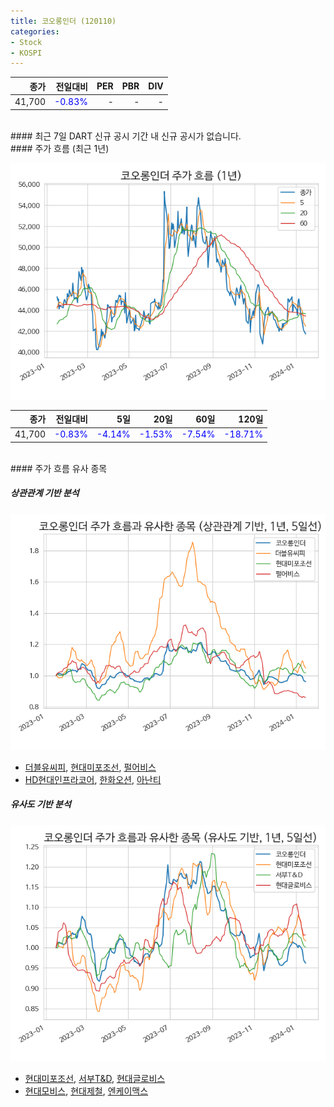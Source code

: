 ```yaml
---
title: 코오롱인더 (120110)
categories:
- Stock
- KOSPI
---
```


|**종가**|**전일대비**|**PER**|**PBR**|**DIV**|
|---:|-------:|--:|--:|--:|
|41,700|<span style="color: blue">-0.83%</span>|-|-|-|

<!-- more -->

<br>
#### 최근 7일 DART 신규 공시
기간 내 신규 공시가 없습니다.

<br>
#### 주가 흐름 (최근 1년)

![120110](/assets/images/stock/120110.png)

|**종가**|**전일대비**|**5일**|**20일**|**60일**|**120일**|
|---:|-------:|--:|---:|---:|----:|
|41,700|<span style="color: blue">-0.83%</span>|<span style="color: blue">-4.14%</span>|<span style="color: blue">-1.53%</span>|<span style="color: blue">-7.54%</span>|<span style="color: blue">-18.71%</span>|

<br>
#### 주가 흐름 유사 종목

##### 상관관계 기반 분석

![120110](/assets/images/stock/120110_corr.png)
- [더블유씨피](/393890/), [현대미포조선](/010620/), [펄어비스](/263750/)
- [HD현대인프라코어](/042670/), [한화오션](/042660/), [아난티](/025980/)

##### 유사도 기반 분석

![120110](/assets/images/stock/120110_sim.png)
- [현대미포조선](/010620/), [서부T&D](/006730/), [현대글로비스](/086280/)
- [현대모비스](/012330/), [현대제철](/004020/), [엔케이맥스](/182400/)